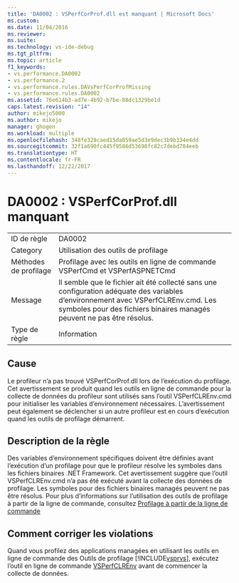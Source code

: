 ```yaml
---
title: 'DA0002 : VSPerfCorProf.dll est manquant | Microsoft Docs'
ms.custom: 
ms.date: 11/04/2016
ms.reviewer: 
ms.suite: 
ms.technology: vs-ide-debug
ms.tgt_pltfrm: 
ms.topic: article
f1_keywords:
- vs.performance.DA0002
- vs.performance.2
- vs.performance.rules.DAVsPerfCorProfMissing
- vs.performance.rules.DA0002
ms.assetid: 76e614b3-ad7e-4b92-b7be-88dc1329be1d
caps.latest.revision: "14"
author: mikejo5000
ms.author: mikejo
manager: ghogen
ms.workload: multiple
ms.openlocfilehash: 348fe328caed15da059ae5d3e9dec3b9b334e4dd
ms.sourcegitcommit: 32f1a690fc445f9586d53698fc82c7debd784eeb
ms.translationtype: HT
ms.contentlocale: fr-FR
ms.lasthandoff: 12/22/2017
---
```

# <a name="da0002-vsperfcorprofdll-is-missing"></a>DA0002 : VSPerfCorProf.dll manquant
|||  
|-|-|  
|ID de règle|DA0002|  
|Category|Utilisation des outils de profilage|  
|Méthodes de profilage|Profilage avec les outils en ligne de commande VSPerfCmd et VSPerfASPNETCmd|  
|Message|Il semble que le fichier ait été collecté sans une configuration adéquate des variables d’environnement avec VSPerfCLREnv.cmd. Les symboles pour des fichiers binaires managés peuvent ne pas être résolus.|  
|Type de règle|Information|  
  
## <a name="cause"></a>Cause  
 Le profileur n’a pas trouvé VSPerfCorProf.dll lors de l’exécution du profilage. Cet avertissement se produit quand les outils en ligne de commande pour la collecte de données du profileur sont utilisés sans l’outil VSPerfCLREnv.cmd pour initialiser les variables d’environnement nécessaires. L’avertissement peut également se déclencher si un autre profileur est en cours d’exécution quand les outils de profilage démarrent.  
  
## <a name="rule-description"></a>Description de la règle  
 Des variables d’environnement spécifiques doivent être définies avant l’exécution d’un profilage pour que le profileur résolve les symboles dans les fichiers binaires .NET Framework. Cet avertissement suggère que l’outil VSPerfCLREnv.cmd n’a pas été exécuté avant la collecte des données de profilage. Les symboles pour des fichiers binaires managés peuvent ne pas être résolus. Pour plus d’informations sur l’utilisation des outils de profilage à partir de la ligne de commande, consultez [Profilage à partir de la ligne de commande](../profiling/using-the-profiling-tools-from-the-command-line.md)  
  
## <a name="how-to-fix-violations"></a>Comment corriger les violations  
 Quand vous profilez des applications managées en utilisant les outils en ligne de commande des Outils de profilage [!INCLUDE[vsprvs](../code-quality/includes/vsprvs_md.md)], exécutez l’outil en ligne de commande [VSPerfCLREnv](../profiling/vsperfclrenv.md) avant de commencer la collecte de données.